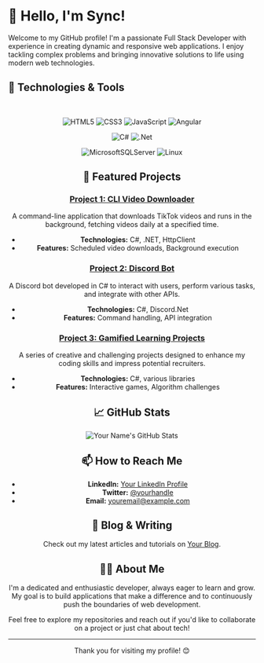 # 👋 Hello, I'm Sync!

Welcome to my GitHub profile! I'm a passionate Full Stack Developer with experience in creating dynamic and responsive web applications. I enjoy tackling complex problems and bringing innovative solutions to life using modern web technologies.

## 🚀 Technologies & Tools

<div align="center">
  <br/>

  ![HTML5](https://img.shields.io/badge/html5-%23E34F26.svg?style=for-the-badge&logo=html5&logoColor=white)
  ![CSS3](https://img.shields.io/badge/css3-%231572B6.svg?style=for-the-badge&logo=css3&logoColor=white)
  ![JavaScript](https://img.shields.io/badge/javascript-%23323330.svg?style=for-the-badge&logo=javascript&logoColor=%23F7DF1E)
  ![Angular](https://img.shields.io/badge/angular-%23DD0031.svg?style=for-the-badge&logo=angular&logoColor=white)

  ![C#](https://img.shields.io/badge/c%23-%23239120.svg?style=for-the-badge&logo=csharp&logoColor=white)
  ![.Net](https://img.shields.io/badge/.NET-5C2D91?style=for-the-badge&logo=.net&logoColor=white)

  ![MicrosoftSQLServer](https://img.shields.io/badge/Microsoft%20SQL%20Server-CC2927?style=for-the-badge&logo=microsoft%20sql%20server&logoColor=white)
  ![Linux](https://img.shields.io/badge/Linux-FCC624?style=for-the-badge&logo=linux&logoColor=black)

## 📌 Featured Projects

### [Project 1: CLI Video Downloader](https://github.com/ServerSync/DanielaWytte)
A command-line application that downloads TikTok videos and runs in the background, fetching videos daily at a specified time.
- **Technologies:** C#, .NET, HttpClient
- **Features:** Scheduled video downloads, Background execution

### [Project 2: Discord Bot](https://github.com/ServerSync/DanielaWytte)
A Discord bot developed in C# to interact with users, perform various tasks, and integrate with other APIs.
- **Technologies:** C#, Discord.Net
- **Features:** Command handling, API integration

### [Project 3: Gamified Learning Projects](https://github.com/ServerSync/DanielaWytte)
A series of creative and challenging projects designed to enhance my coding skills and impress potential recruiters.
- **Technologies:** C#, various libraries
- **Features:** Interactive games, Algorithm challenges

## 📈 GitHub Stats

![Your Name's GitHub Stats](https://github-readme-stats.vercel.app/api?username=ServerSync&show_icons=true&theme=radical)

## 📫 How to Reach Me

- **LinkedIn:** [Your LinkedIn Profile](https://www.linkedin.com/in/tonho/)
- **Twitter:** [@yourhandle](https://x.com/ServerSync_)
- **Email:** [youremail@example.com](mailto:tonhodubois@gmail.com)

## 📝 Blog & Writing

Check out my latest articles and tutorials on [Your Blog](https://github.com/ServerSync).

## 👨‍💻 About Me

I'm a dedicated and enthusiastic developer, always eager to learn and grow. My goal is to build applications that make a difference and to continuously push the boundaries of web development.

Feel free to explore my repositories and reach out if you'd like to collaborate on a project or just chat about tech!

---

Thank you for visiting my profile! 😊

